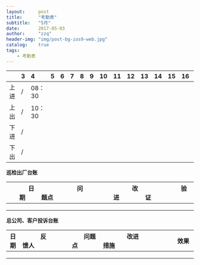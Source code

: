 ```yaml
---
layout:     post
title:      "考勤表"
subtitle:   "5月"
date:       2017-05-03
author:     "zzq"
header-img: "img/post-bg-ios9-web.jpg"
catalog:    true
tags:
    - 考勤表
---
```



|  |  3  |  4  |  5  | 6 | 7| 8 | 9 | 10 | 11 |12  |13  |14  | 15 | 16 | 17 | 18 | 19 | 20 | 21 | 22 |23  | 24 |25  | 26 | 27 |28  |29  |30  |31  |
|:---:| :-- | :-- | :--|:--|:--|:--|:--|:--|:--|:--|:--|:--|:--|:--|:--|:--|:--|:--|:--|:--|:--|:--|:--|:--|:--|:--|:--|:--|:--|
| 上进 |/|08：30| | | | | | | | | | | | | | | | | | | | | | | | | | | |
| 上出 |/|10：30| | | | | | | | | | | | | | | | | | | | | | | | | | | |
| 下进 |/| | | | | | | | | | | | | | | | | | | | | | | | | | | | |
| 下出 |/| | | | | | | | | | | | | | | | | | | | | | | | | | | | |

**巡检出厂台账**

| 　　　日期　　　 | 　　　　　　问题点　　　　　　 |　　　　　　 改进　　　　　　 | 　　　　　　验证　　　　　　 |
| :--: | :--- | :---: | :--- |
|  |  |  |  |
|  |  |  |  |
|  |  |  |  |

**总公司、客户投诉台账**

| 日期 | 　　　反馈人　　 | 　　　　　问题点　　　　　 |　　　　改进措施　　　　 | 　　　　　效果　　　　　 |
| :--: | :--- | :---: | :--- | :--- |
|  |  |  |  ||
|  |  |  |  ||
|  |  |  |  ||
